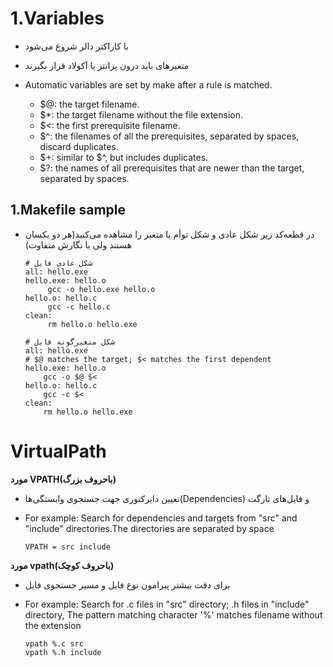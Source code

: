 # 1.Variables

* با کاراکتر دالر شروع می‌شود
* متغیرهای باید درون پرانتز یا آکولاد قرار بگیرند

* Automatic variables are set by make after a rule is matched.
    * $@: the target filename.
    * $*: the target filename without the file extension.
    * $<: the first prerequisite filename.
    * $^: the filenames of all the prerequisites, separated by spaces, discard duplicates.
    * $+: similar to $^, but includes duplicates.
    * $?: the names of all prerequisites that are newer than the target, separated by spaces.

## 1.Makefile sample

* در قطعه‌کد زیر شکل عادی و شکل توأم با متغیر را مشاهده می‌کنید(هر دو یکسان هستند ولی با نگارش متفاوت)

  ```shell
  # شکل عادی فایل
  all: hello.exe
  hello.exe: hello.o
       gcc -o hello.exe hello.o
  hello.o: hello.c
       gcc -c hello.c
  clean:
       rm hello.o hello.exe
  ```

  ```shell
  # شکل متغیرگونه فایل
  all: hello.exe
  # $@ matches the target; $< matches the first dependent
  hello.exe: hello.o
      gcc -o $@ $<
  hello.o: hello.c
      gcc -c $<
  clean:
      rm hello.o hello.exe
  ```

# VirtualPath

**مورد VPATH(باحروف بزرگ)**
* تعیین دایرکتوری جهت جستجوی وابستگی‌ها(Dependencies) و فایل‌های تارگت
* For example: Search for dependencies and targets from "src" and "include" directories.The directories are separated by space

  ```shell
  VPATH = src include
  ```

**مورد vpath(باحروف کوچک)**
* برای دقت بیشتر پیرامون نوع فایل و مسیر جستجوی فایل
* For example: Search for .c files in "src" directory; .h files in "include" directory, The pattern matching character '%' matches filename without the extension

  ```
  vpath %.c src
  vpath %.h include
  ```